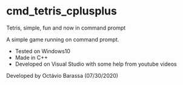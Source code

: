 # cmd_tetris_cplusplus
Tetris, simple, fun and now in command prompt

A simple game running on command prompt.

- Tested on Windows10
- Made in C++
- Developed on Visual Studio with some help from youtube videos 

Developed by Octávio Barassa (07/30/2020)
